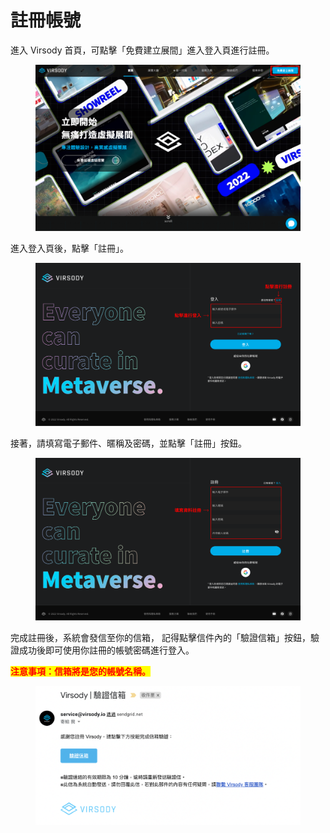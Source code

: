 # 註冊帳號

進入 Virsody 首頁，可點擊「免費建立展間」進入登入頁進行註冊。

<figure><img src="../.gitbook/assets/Frame 1 (2).png" alt=""><figcaption></figcaption></figure>



進入登入頁後，點擊「註冊」。

<figure><img src="../.gitbook/assets/Frame 2.png" alt=""><figcaption></figcaption></figure>



接著，請填寫電子郵件、暱稱及密碼，並點擊「註冊」按鈕。

<figure><img src="../.gitbook/assets/Frame 3.png" alt=""><figcaption></figcaption></figure>



完成註冊後，系統會發信至你的信箱， 記得點擊信件內的「驗證信箱」按鈕，驗證成功後即可使用你註冊的帳號密碼進行登入。

<mark style="color:red;">**注意事項：信箱將是您的帳號名稱。**</mark>

<figure><img src="../.gitbook/assets/Frame 4.png" alt=""><figcaption></figcaption></figure>



